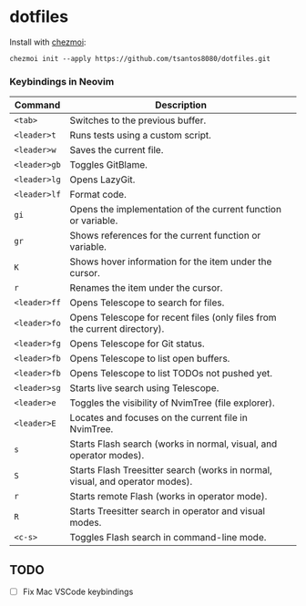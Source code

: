 # dotfiles

Install with [chezmoi](https://www.chezmoi.io/install):
```
chezmoi init --apply https://github.com/tsantos8080/dotfiles.git
```

### Keybindings in Neovim

| **Command**        | **Description**                                                     |
|--------------------|---------------------------------------------------------------------|
| `<tab>`            | Switches to the previous buffer.                                   |
| `<leader>t`        | Runs tests using a custom script.                                  |
| `<leader>w`        | Saves the current file.                                            |
| `<leader>gb`       | Toggles GitBlame.                                                  |
| `<leader>lg`       | Opens LazyGit.                                                     |
| `<leader>lf`       | Format code.                                                       |
| `gi`               | Opens the implementation of the current function or variable.      |
| `gr`               | Shows references for the current function or variable.             |
| `K`                | Shows hover information for the item under the cursor.             |
| `r`                | Renames the item under the cursor.                                 |
| `<leader>ff`       | Opens Telescope to search for files.                               |
| `<leader>fo`       | Opens Telescope for recent files (only files from the current directory). |
| `<leader>fg`       | Opens Telescope for Git status.                                    |
| `<leader>fb`       | Opens Telescope to list open buffers.                              |
| `<leader>fb`       | Opens Telescope to list TODOs not pushed yet.                      |
| `<leader>sg`       | Starts live search using Telescope.                                |
| `<leader>e`        | Toggles the visibility of NvimTree (file explorer).                |
| `<leader>E`        | Locates and focuses on the current file in NvimTree.               |
| `s`                | Starts Flash search (works in normal, visual, and operator modes). |
| `S`                | Starts Flash Treesitter search (works in normal, visual, and operator modes). |
| `r`                | Starts remote Flash (works in operator mode).                      |
| `R`                | Starts Treesitter search in operator and visual modes.             |
| `<c-s>`            | Toggles Flash search in command-line mode.                         |

## TODO
- [ ] Fix Mac VSCode keybindings

